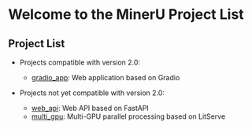# Welcome to the MinerU Project List

## Project List

- Projects compatible with version 2.0:
  - [gradio_app](./gradio_app/README.md): Web application based on Gradio

- Projects not yet compatible with version 2.0:
  - [web_api](./web_api/README.md): Web API based on FastAPI
  - [multi_gpu](./multi_gpu/README.md): Multi-GPU parallel processing based on LitServe

